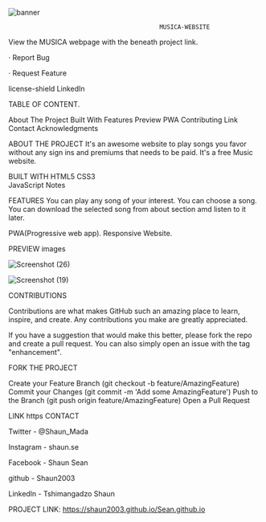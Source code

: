 
![banner](https://github.com/Shaun2003/MUSICA-website/assets/122936635/5c0ab33b-8da4-44c3-845c-a1781b6d682f)


                                   
                                              MUSICA-WEBSITE
                                              
                                    
      
View the MUSICA webpage with the beneath project link.


· Report Bug 

· Request Feature

license-shield LinkedIn




TABLE OF CONTENT.

About The Project
Built With
Features
Preview
PWA
Contributing
Link
Contact
Acknowledgments



ABOUT THE PROJECT
It's an awesome website to play songs you favor without any sign ins and premiums that needs to be paid.
It's a free Music website.



BUILT WITH
HTML5	CSS3	
JavaScript
Notes


FEATURES
You can play any song of your interest.
You can choose a song.
You can download the selected song from about section amd listen to it later.



PWA(Progressive web app).
Responsive Website.



PREVIEW
images

![Screenshot (26)](https://github.com/Shaun2003/MUSICA-website/assets/122936635/ef019475-fc30-4699-9d49-d025c659ccaf)

![Screenshot (19)](https://github.com/Shaun2003/MUSICA-website/assets/122936635/e3ce9b78-e7a2-4ea1-9148-4a9bc0365f97)




CONTRIBUTIONS

Contributions are what makes GitHub such an amazing place to learn, inspire, and create. Any contributions you make are greatly appreciated.

If you have a suggestion that would make this better, please fork the repo and create a pull request. You can also simply open an issue with the tag "enhancement".



FORK THE PROJECT

Create your Feature Branch (git checkout -b feature/AmazingFeature)
Commit your Changes (git commit -m 'Add some AmazingFeature')
Push to the Branch (git push origin feature/AmazingFeature)
Open a Pull Request



LINK https CONTACT

Twitter - @Shaun_Mada

Instagram - shaun.se

Facebook - Shaun Sean

github - Shaun2003

Linkedln - Tshimangadzo Shaun



PROJECT LINK: https://shaun2003.github.io/Sean.github.io


